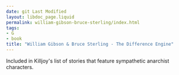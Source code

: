 ```yaml
---
date: git Last Modified
layout: libdoc_page.liquid
permalink: william-gibson-bruce-sterling/index.html
tags:
- G
- book
title: "William Gibson & Bruce Sterling - The Difference Engine"
---
```


Included in  Killjoy's list of stories that feature sympathetic  anarchist characters.